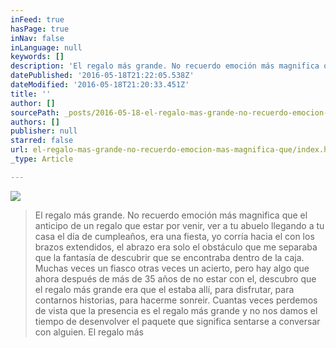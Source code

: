 ```yaml
---
inFeed: true
hasPage: true
inNav: false
inLanguage: null
keywords: []
description: 'El regalo más grande. No recuerdo emoción más magnifica que el anticipo de un regalo que estar por venir, ver a tu abuelo llegando a tu casa el día de cumpleaños, era una fiesta, yo corría hacia el con los brazos extendidos, el abrazo era solo el obstáculo que me separaba que la fantasía de descubrir que se encontraba dentro de la caja. Muchas veces un fiasco otras veces un acierto, pero hay algo que ahora después de más de 35 años de no estar con el, descubro que el regalo más grande era que el estaba allí, para disfrutar, para contarnos historias, para hacerme sonreir. Cuantas veces perdemos de vista que la presencia es el regalo más grande y no nos damos el tiempo de desenvolver el paquete que significa sentarse a conversar con alguien. El regalo más '
datePublished: '2016-05-18T21:22:05.538Z'
dateModified: '2016-05-18T21:20:33.451Z'
title: ''
author: []
sourcePath: _posts/2016-05-18-el-regalo-mas-grande-no-recuerdo-emocion-mas-magnifica-que.md
authors: []
publisher: null
starred: false
url: el-regalo-mas-grande-no-recuerdo-emocion-mas-magnifica-que/index.html
_type: Article

---
```

![](https://the-grid-user-content.s3-us-west-2.amazonaws.com/eb9b0973-3fb8-4033-a600-40343f126224.jpg)

> El regalo más grande. No recuerdo emoción más magnifica que el anticipo de un regalo que estar por venir, ver a tu abuelo llegando a tu casa el día de cumpleaños, era una fiesta, yo corría hacia el con los brazos extendidos, el abrazo era solo el obstáculo que me separaba que la fantasía de descubrir que se encontraba dentro de la caja. Muchas veces un fiasco otras veces un acierto, pero hay algo que ahora después de más de 35 años de no estar con el, descubro que el regalo más grande era que el estaba allí, para disfrutar, para contarnos historias, para hacerme sonreir. Cuantas veces perdemos de vista que la presencia es el regalo más grande y no nos damos el tiempo de desenvolver el paquete que significa sentarse a conversar con alguien. El regalo más